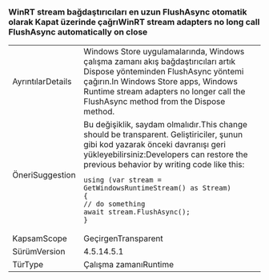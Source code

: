 ### <a name="winrt-stream-adapters-no-long-call-flushasync-automatically-on-close"></a><span data-ttu-id="3b31b-101">WinRT stream bağdaştırıcıları en uzun FlushAsync otomatik olarak Kapat üzerinde çağrı</span><span class="sxs-lookup"><span data-stu-id="3b31b-101">WinRT stream adapters no long call FlushAsync automatically on close</span></span>

|   |   |
|---|---|
|<span data-ttu-id="3b31b-102">Ayrıntılar</span><span class="sxs-lookup"><span data-stu-id="3b31b-102">Details</span></span>|<span data-ttu-id="3b31b-103">Windows Store uygulamalarında, Windows çalışma zamanı akış bağdaştırıcıları artık Dispose yönteminden FlushAsync yöntemi çağırın.</span><span class="sxs-lookup"><span data-stu-id="3b31b-103">In Windows Store apps, Windows Runtime stream adapters no longer call the FlushAsync method from the Dispose method.</span></span>|
|<span data-ttu-id="3b31b-104">Öneri</span><span class="sxs-lookup"><span data-stu-id="3b31b-104">Suggestion</span></span>|<span data-ttu-id="3b31b-105">Bu değişiklik, saydam olmalıdır.</span><span class="sxs-lookup"><span data-stu-id="3b31b-105">This change should be transparent.</span></span> <span data-ttu-id="3b31b-106">Geliştiriciler, şunun gibi kod yazarak önceki davranışı geri yükleyebilirsiniz:</span><span class="sxs-lookup"><span data-stu-id="3b31b-106">Developers can restore the previous behavior by writing code like this:</span></span><pre><code class="lang-csharp">using (var stream = GetWindowsRuntimeStream() as Stream)&#13;&#10;{&#13;&#10;// do something&#13;&#10;await stream.FlushAsync();&#13;&#10;}&#13;&#10;</code></pre>|
|<span data-ttu-id="3b31b-107">Kapsam</span><span class="sxs-lookup"><span data-stu-id="3b31b-107">Scope</span></span>|<span data-ttu-id="3b31b-108">Geçirgen</span><span class="sxs-lookup"><span data-stu-id="3b31b-108">Transparent</span></span>|
|<span data-ttu-id="3b31b-109">Sürüm</span><span class="sxs-lookup"><span data-stu-id="3b31b-109">Version</span></span>|<span data-ttu-id="3b31b-110">4.5.1</span><span class="sxs-lookup"><span data-stu-id="3b31b-110">4.5.1</span></span>|
|<span data-ttu-id="3b31b-111">Tür</span><span class="sxs-lookup"><span data-stu-id="3b31b-111">Type</span></span>|<span data-ttu-id="3b31b-112">Çalışma zamanı</span><span class="sxs-lookup"><span data-stu-id="3b31b-112">Runtime</span></span>|

